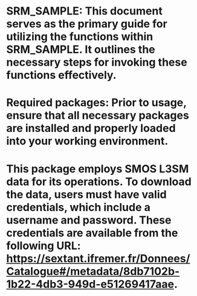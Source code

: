 # SRM_SAMPLE: This document serves as the primary guide for utilizing the functions within SRM_SAMPLE. It outlines the necessary steps for invoking these functions effectively.
# Required packages: Prior to usage, ensure that all necessary packages are installed and properly loaded into your working environment.
# This package employs SMOS L3SM data for its operations. To download the data, users must have valid credentials, which include a username and password. These credentials are available from the following URL: https://sextant.ifremer.fr/Donnees/Catalogue#/metadata/8db7102b-1b22-4db3-949d-e51269417aae.
